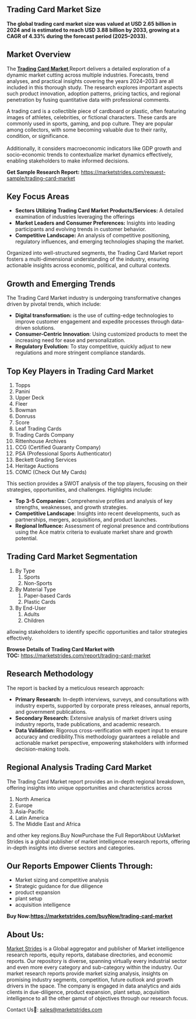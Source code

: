 <h2>Trading Card Market Size</h2>
<p><strong>The global trading card market size was valued at USD 2.65 billion in 2024 and is estimated to reach USD 3.88 billion by 2033, growing at a CAGR of 4.33% during the forecast period (2025&ndash;2033).</strong></p>
<h2>Market Overview</h2>
<p>The<strong> <a href="https://marketstrides.com/report/trading-card-market">Trading Card Market </a></strong>Report delivers a detailed exploration of a dynamic market cutting across multiple industries. Forecasts, trend analyses, and practical insights covering the years 2024&ndash;2033 are all included in this thorough study. The research explores important aspects such product innovation, adoption patterns, pricing tactics, and regional penetration by fusing quantitative data with professional comments.</p>
<p>A trading card is a collectible piece of cardboard or plastic, often featuring images of athletes, celebrities, or fictional characters. These cards are commonly used in sports, gaming, and pop culture. They are popular among collectors, with some becoming valuable due to their rarity, condition, or significance.<br /><br />Additionally, it considers macroeconomic indicators like GDP growth and socio-economic trends to contextualize market dynamics effectively, enabling stakeholders to make informed decisions.</p>
<p><strong>Get Sample Research Report:</strong>&nbsp;<a href="https://marketstrides.com/request-sample/trading-card-market">https://marketstrides.com/request-sample/trading-card-market</a></p>
<h2>Key Focus Areas</h2>
<ul>
<li><strong>Sectors Utilizing Trading Card Market Products/Services:</strong> A detailed examination of industries leveraging the offerings</li>
<li><strong>Market Leaders and Consumer Preferences:</strong> Insights into leading participants and evolving trends in customer behavior.</li>
<li><strong>Competitive Landscape:</strong> An analysis of competitive positioning, regulatory influences, and emerging technologies shaping the market.</li>
</ul>
<p>Organized into well-structured segments, the Trading Card Market report fosters a multi-dimensional understanding of the industry, ensuring actionable insights across economic, political, and cultural contexts.</p>
<h2>Growth and Emerging Trends</h2>
<p>The Trading Card Market industry is undergoing transformative changes driven by pivotal trends, which include:</p>
<ul>
<li><strong>Digital transformation:</strong> is the use of cutting-edge technologies to improve customer engagement and expedite processes through data-driven solutions.</li>
<li><strong>Consumer-Centric Innovation</strong>: Using customized products to meet the increasing need for ease and personalization.</li>
<li><strong>Regulatory Evolution:</strong> To stay competitive, quickly adjust to new regulations and more stringent compliance standards.</li>
</ul>
<h2>Top Key Players in Trading Card Market</h2>
<ol>
<li>Topps</li>
<li>Panini</li>
<li>Upper Deck</li>
<li>Fleer</li>
<li>Bowman</li>
<li>Donruss</li>
<li>Score</li>
<li>Leaf Trading Cards</li>
<li>Trading Cards Company</li>
<li>Rittenhouse Archives</li>
<li>CCG (Certified Guaranty Company)</li>
<li>PSA (Professional Sports Authenticator)</li>
<li>Beckett Grading Services</li>
<li>Heritage Auctions</li>
<li>COMC (Check Out My Cards)</li>
</ol>
<p>This section provides a SWOT analysis of the top players, focusing on their strategies, opportunities, and challenges. Highlights include:</p>
<ul>
<li><strong>Top 3-5 Companies:</strong> Comprehensive profiles and analysis of key strengths, weaknesses, and growth strategies.</li>
<li><strong>Competitive Landscape</strong>: Insights into recent developments, such as partnerships, mergers, acquisitions, and product launches.</li>
<li><strong>Regional Influence:</strong> Assessment of regional presence and contributions using the Ace matrix criteria to evaluate market share and growth potential.</li>
</ul>
<h2>Trading Card Market Segmentation</h2>
<ol>
<li>By Type
<ol>
<li>Sports</li>
<li>Non-Sports</li>
</ol>
</li>
<li>By Material Type
<ol>
<li>Paper-based Cards</li>
<li>Plastic Cards</li>
</ol>
</li>
<li>By End-User
<ol>
<li>Adults</li>
<li>Children</li>
</ol>
</li>
</ol>
<p>allowing stakeholders to identify specific opportunities and tailor strategies effectively.</p>
<p><strong>Browse Details of Trading Card Market with TOC:</strong>&nbsp;<a href="https://marketstrides.com/report/trading-card-market">https://marketstrides.com/report/trading-card-market</a></p>
<h2>Research Methodology</h2>
<p>The report is backed by a meticulous research approach:</p>
<ul>
<li><strong>Primary Research:</strong> In-depth interviews, surveys, and consultations with industry experts, supported by corporate press releases, annual reports, and government publications.</li>
<li><strong>Secondary Research:</strong> Extensive analysis of market drivers using industry reports, trade publications, and academic research.</li>
<li><strong>Data Validation:</strong> Rigorous cross-verification with expert input to ensure accuracy and credibility.This methodology guarantees a reliable and actionable market perspective, empowering stakeholders with informed decision-making tools.</li>
</ul>
<h2>Regional Analysis Trading Card Market</h2>
<p>The Trading Card Market report provides an in-depth regional breakdown, offering insights into unique opportunities and characteristics across</p>
<ol>
<li>North America</li>
<li>Europe</li>
<li>Asia-Pacific</li>
<li>Latin America</li>
<li>The Middle East and Africa</li>
</ol>
<p>and other key regions.Buy NowPurchase the Full ReportAbout UsMarket Strides is a global publisher of market intelligence research reports, offering in-depth insights into diverse sectors and categories.</p>
<h2>Our Reports Empower Clients Through:</h2>
<ul>
<li>Market sizing and competitive analysis</li>
<li>Strategic guidance for due diligence</li>
<li>product expansion</li>
<li>plant setup</li>
<li>acquisition intelligence</li>
</ul>
<p><strong>Buy Now:<a href="https://marketstrides.com/buyNow/trading-card-market?price=single_price">https://marketstrides.com/buyNow/trading-card-market</a></strong></p>
<h2>About Us:</h2>
<p><a href="https://marketstrides.com/">Market Strides</a>&nbsp;is a Global aggregator and publisher of Market intelligence research reports, equity reports, database directories, and economic reports. Our repository is diverse, spanning virtually every industrial sector and even more every category and sub-category within the industry. Our market research reports provide market sizing analysis, insights on promising industry segments, competition, future outlook and growth drivers in the space. The company is engaged in data analytics and aids clients in due-diligence, product expansion, plant setup, acquisition intelligence to all the other gamut of objectives through our research focus.</p>
<p>Contact Us📧: <a href="mailto:sales@marketstrides.com">sales@marketstrides.com</a></p>
